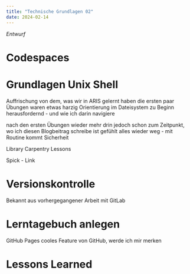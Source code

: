 ```yaml
---
title: "Technische Grundlagen 02"
date: 2024-02-14
---
```


*Entwurf*

# Codespaces

# Grundlagen Unix Shell
Auffrischung von dem, was wir in ARIS gelernt haben
die ersten paar Übungen waren etwas harzig
Orientierung im Dateisystem zu Beginn herausfordernd - und wie ich darin navigiere

nach den ersten Übungen wieder mehr drin
jedoch schon zum Zeitpunkt, wo ich diesen Blogbeitrag schreibe ist gefühlt alles wieder weg - mit Routine kommt Sicherheit

Library Carpentry Lessons

Spick - Link

# Versionskontrolle
Bekannt aus vorhergegangener Arbeit mit GitLab

# Lerntagebuch anlegen
GitHub Pages cooles Feature von GitHub, werde ich mir merken


# Lessons Learned
